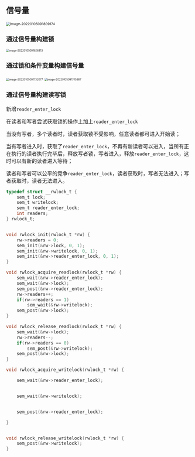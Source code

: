 ## 信号量

<img src="https://ln-markdown-image-bucket.oss-cn-beijing.aliyuncs.com/img/image-20220105091809174.png" alt="image-20220105091809174" style="zoom:67%;" />

### 通过信号量构建锁

<img src="https://ln-markdown-image-bucket.oss-cn-beijing.aliyuncs.com/img/image-20220105091626413.png" alt="image-20220105091626413" style="zoom:50%;" />

### 通过锁和条件变量构建信号量

<img src="https://ln-markdown-image-bucket.oss-cn-beijing.aliyuncs.com/img/image-20220105091732077.png" alt="image-20220105091732077" style="zoom:50%;" />

<img src="https://ln-markdown-image-bucket.oss-cn-beijing.aliyuncs.com/img/image-20220105091745987.png" alt="image-20220105091745987" style="zoom:50%;" />

### 通过信号量构建读写锁

新增`reader_enter_lock`

在读者和写者尝试获取锁的操作上加上`reader_enter_lock`

当没有写者，多个读者时，读者获取锁不受影响，任意读者都可进入开始读；

当有写者进入时，获取了`reader_enter_lock`，不再有新读者可以进入，当所有正在执行的读者执行完毕后，释放写者锁，写者进入，释放`reader_enter_lock`，这时可以有新的读者进入等待；

读者和写者可以公平的竞争`reader_enter_lock`，读者获取时，写者无法进入；写者获取时，读者无法进入。

```c
typedef struct __rwlock_t {
    sem_t lock;
	sem_t writelock;
    sem_t reader_enter_lock;
	int readers;
} rwlock_t;


void rwlock_init(rwlock_t *rw) {
    rw->readers = 0;
	sem_init(&rw->lock, 0, 1);
	sem_init(&rw->writelock, 0, 1);
	sem_init(&rw->reader_enter_lock, 0, 1);
}

void rwlock_acquire_readlock(rwlock_t *rw) {
    sem_wait(&rw->reader_enter_lock);
    sem_wait(&rw->lock);
    sem_post(&rw->reader_enter_lock);
	rw->readers++;
	if(rw->readers == 1)
		sem_wait(&rw->writelock);
	sem_post(&rw->lock);
}

void rwlock_release_readlock(rwlock_t *rw) {
    sem_wait(&rw->lock);
	rw->readers--;
	if(rw->readers == 0)
		sem_post(&rw->writelock);
	sem_post(&rw->lock);
}

void rwlock_acquire_writelock(rwlock_t *rw) {

    sem_wait(&rw->reader_enter_lock);


    sem_wait(&rw->writelock);


    sem_post(&rw->reader_enter_lock);

}


void rwlock_release_writelock(rwlock_t *rw) {
    sem_post(&rw->writelock);
}
```

